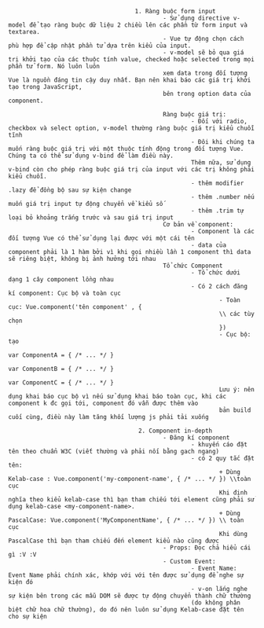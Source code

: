                                        1. Ràng buộc form input
                                                - Sử dụng directive v-model để tạo ràng buộc dữ liệu 2 chiều lên các phần từ form input và textarea. 
                                                - Vue tự động chọn cách phù hợp để cập nhật phần tử dựa trên kiểu của input.
                                                - v-model sẽ bỏ qua giá trị khởi tạo của các thuộc tính value, checked hoặc selected trong mọi phần tử form. Nó luôn luôn
                                                xem data trong đối tượng Vue là nguồn đáng tin cậy duy nhất. Bạn nên khai báo các giá trị khởi tạo trong JavaScript,
                                                bên trong option data của component.
                                                
                                                Ràng buộc giá trị: 
                                                        - Đối với radio, checkbox và select option, v-model thường ràng buộc giá trị kiểu chuỗi tĩnh
                                                        - Đôi khi chúng ta muốn ràng buộc giá trị với một thuộc tính động trong đối tượng Vue. Chúng ta có thể sử dụng v-bind để làm điều này.
                                                        Thêm nữa, sử dụng v-bind còn cho phép ràng buộc giá trị của input với các trị không phải kiểu chuỗi.
                                                        - thêm modifier .lazy để đồng bộ sau sự kiện change
                                                        - thêm .number nếu muốn giá trị input tự động chuyển về kiểu số 
                                                        - thêm .trim tự loại bỏ khoảng trắng trước và sau giá trị input 
                                                Cơ bản về component:
                                                        - Component là các đối tượng Vue có thể sử dụng lại được với một cái tên
                                                        - data của component phải là 1 hàm bởi vì khi gọi nhiều lần 1 component thì data sẽ riêng biệt, không bị ảnh hưởng tới nhau
                                                Tổ chức Component
                                                        - Tổ chức dưới dạng 1 cây component lồng nhau
                                                        - Có 2 cách đăng kí component: Cục bộ và toàn cục
                                                                - Toàn cục: Vue.component('tên component' , {
                                                                \\ các tùy chọn
                                                                }) 
                                                                - Cục bộ: tạo 
                                                                        var ComponentA = { /* ... */ }
                                                                        var ComponentB = { /* ... */ }
                                                                        var ComponentC = { /* ... */ }
                                                                Lưu ý: nên dụng khai báo cục bộ vì nếu sử dụng khai báo toàn cục, khi các component k đc gọi tới, component đó vẫn được thêm vào 
                                                                bản build cuối cùng, điều này làm tăng khối lượng js phải tải xuống
                                                                
                                         2. Component in-depth
                                                - Đăng kí component
                                                        - khuyến cáo đặt tên theo chuẩn W3C (viết thường và phải nối bằng gach ngang) 
                                                        - có 2 quy tắc đặt tên: 
                                                                + Dùng Kelab-case : Vue.component('my-component-name', { /* ... */ }) \\toàn cục
                                                                Khi định nghĩa theo kiểu kelab-case thì bạn tham chiếu tới element cũng phải sử dụng kelab-case <my-component-name>.
                                                                + Dùng PascalCase: Vue.component('MyComponentName', { /* ... */ }) \\ toàn cục
                                                                Khi dùng PascalCase thì bạn tham chiếu đến element kiểu nào cũng được
                                                - Props: Đọc chả hiểu cái gì :V :V
                                                - Custom Event:
                                                        - Event Name: Event Name phải chính xác, khớp với với tên được sử dụng để nghe sự kiện đó
                                                        - v-on lắng nghe sự kiện bên trong các mẫu DOM sẽ được tự động chuyển thành chữ thường 
                                                        (do không phân biệt chữ hoa chữ thường), do đó nên luôn sử dụng Kelab-case đặt tên cho sự kiện
                                                        
                                                           
